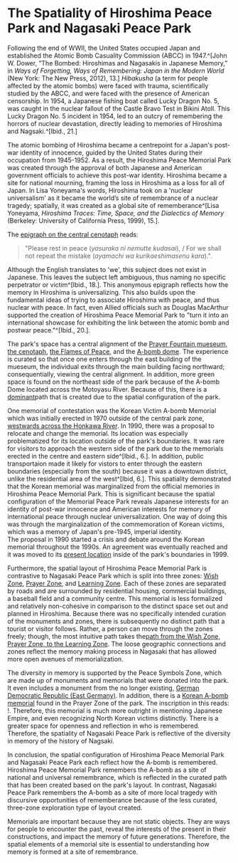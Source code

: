 #  The Spatiality of Hiroshima Peace Park and Nagasaki Peace Park

Following the end of WWII, the United States occupied Japan and established the Atomic Bomb Casuality Commission (ABCC) in 1947.^[John W. Dower, “The Bombed: Hiroshimas and Nagasakis in Japanese Memory,” in *Ways of Forgetting, Ways of Remembering: Japan in the Modern World* (New York: The New Press, 2012), 13.] *Hibakusha* (a term for people affected by the atomic bombs) were faced with trauma, scientifically studied by the ABCC, and were faced with the presence of American censorship. In 1954, a Japanese fishing boat called Lucky Dragon No. 5, was caught in the nuclear fallout of the Castle Bravo Test in Bikini Atoll. This Lucky Dragon No. 5 incident in 1954, led to an outcry of remembering the horrors of nuclear devastation, directly leading to memories of Hiroshima and Nagsaki.^[Ibid., 21.] 

The atomic bombing of Hiroshima became a centrepoint for a Japan's post-war identity of innocence, guided by the United States during their occupation from 1945-1952. As a result, the Hiroshima Peace Memorial Park was created through the approval of both Japanese and American government officials to achieve this post-war identity. Hiroshima became a site for national mourning, framing the loss in Hiroshima as a loss for all of Japan. In Lisa Yoneyama's words, Hiroshima took on a 'nuclear universalism' as it became the world’s site of remembrance of a nuclear tragedy; spatially, it was created as a global site of rememberance^[Lisa Yoneyama, *Hiroshima Traces: Time, Space, and the Dialectics of Memory* (Berkeley: University of California Press, 1999), 15.]. 

The <a href="javascript:locateMapFeature(projectMap._layers[67]._layers[7])">epigraph on the central cenotaph</a> reads: 
>"Please rest in peace (*yasuraka ni nemutte kudasai*), / For we shall not repeat the mistake (*ayamachi wa kurikaeshimasenu kara*).". 

Although the English translates to 'we', this subject does not exist in Japanese. This leaves the subject left ambiguous, thus naming no specific perpetrator or victim^[Ibid., 18.]. This anonymous epigraph reflects how the memory in Hiroshima is universalizing. This also builds upon the fundamental ideas of trying to associate Hiroshima with peace, and thus nuclear with peace. In fact, even Allied officials such as Douglas MacArthur supported the creation of Hiroshima Peace Memorial Park to "turn it into an international showcase for exhibiting the link between the atomic bomb and postwar peace."^[Ibid., 20.]. 

The park's space has a central alignment of the <a href="javascript:locateMapFeature(projectMap._layers[67]._layers[14])">Prayer Fountain</a>,<a href="javascript:locateMapFeature(projectMap._layers[67]._layers[8])">mueseum</a>, <a href="javascript:locateMapFeature(projectMap._layers[67]._layers[7])">the cenotaph</a>, <a href="javascript:locateMapFeature(projectMap._layers[67]._layers[15])">the Flames of Peace</a>, and the <a href="javascript:locateMapFeature(projectMap._layers[67]._layers[13])">A-bomb dome</a>. The experience is curated so that once one enters through the east building of the mueseum, the individual exits through the main building facing northward; consequentially, viewing the central alignment. In addition, more green space is found on the northeast side of the park because of the A-bomb Dome located across the Motoyasu River. Because of this, there is a  <a href="javascript:locateMapFeature(projectMap._layers[81]._layers[23])">dominant</a>path that is created due to the spatial configuration of the park.

One memorial of contestation was the Korean Victim A-bomb Memorial which was initially erected in 1970 outside of the central park zone, <a href="javascript:locateMapFeature(projectMap._layers[67]._layers[12])">westwards across the Honkawa River</a>. In 1990, there was a proposal to relocate and change the memorial. Its location was especially problematized for its location outside of the park's boundaries. It was rare for visitors to approach the western side of the park due to the memorials erected in the centre and eastern side^[Ibid., 6.]. In addition, public transportaion made it likely for vistors to enter through the eastern boundaries (especially from the south) because it was a downtown district, unlike the residential area of the west^[Ibid, 6.]. This spatiality demonstrated that the Korean memorial was marginalized from the official memories in Hiroshima Peace Memorial Park. This is significant because the spatial configuration of the Memorial Peace Park reveals Japanese interests for an identity of post-war innocence and American interests for memory of international peace through nuclear universalization. One way of doing this was through the marginalization of the commemoration of Korean victims, which was a memory of Japan's pre-1945, imperial identity.  
The proposal in 1990 started a crisis and debate around the Korean memorial throughout the 1990s. An agreement was eventually reached and it was moved to its <a href="javascript:locateMapFeature(projectMap._layers[67]._layers[11])">present location</a> inside of the park's boundaries in 1999.

Furthermore, the spatial layout of Hiroshima Peace Memorial Park is contrastive to Nagasaki Peace Park which is split into three zones: <a href="javascript:locateMapFeature(projectMap._layers[17]._layers[18])">Wish Zone</a>, <a href="javascript:locateMapFeature(projectMap._layers[17]._layers[19])">Prayer Zone</a>, and <a href="javascript:locateMapFeature(projectMap._layers[17]._layers[20])">Learning Zone</a>. Each of these zones are separated by roads and are surrounded by residential housing, commercial buildings, a baseball field and a community centre. This memorial is less formalized and relatively non-cohesive in comparison to the distinct space set out and planned in Hiroshima. Because there was no specifically intended curation of the monuments and zones, there is subsequently no distinct path that a tourist or visitor follows. Rather, a person can move through the zones freely; though, the most intuitive path takes the<a href="javascript:locateMapFeature(projectMap._layers[81]._layers[24])">path from the Wish Zone, Prayer Zone, to the Learning Zone</a>. The loose geographic connections and zones reflect the memory making process in Nagasaki that has allowed more open avenues of memorialization. 

The diversity in memory is supported by the Peace Symbols Zone, which are made up of monuments and memorials that were donated into the park. It even includes a monument from the no longer existing, <a href="javascript:locateMapFeature(projectMap._layers[60]._layers[6])">German Democratic Republic (East Germany)</a>. 
In addition, there is a <a href="javascript:locateMapFeature(projectMap._layers[60]._layers[5])">Korean A-bomb memorial</a> found in the Prayer Zone of the park. The inscription in this reads: !. Therefore, this memorial is much more outright in mentioning Japanese Empire, and even recognizing North Korean victims distinctly. There is a greater space for openness and reflection in who is remembered. Therefore, the spatiality of Nagasaki Peace Park is reflective of the diversity in memory of the history of Nagsaki.

In conclusion, the spatial configuration of Hiroshima Peace Memorial Park and Nagasaki Peace Park each reflect how the A-bomb is remembered. Hiroshima Peace Memorial Park remembers the A-bomb as a site of national and universal remembrance, which is reflected in the curated path that has been created based on the park's layout. In contrast, Nagasaki Peace Park remembers the A-bomb as a site of more local tragedy with discursive opportunities of rememberance because of the less curated, three-zone exploration type of layout created.

Memorials are important because they are not static objects. They are ways for people to encounter the past, reveal the interests of the present in their constructions, and impact the memory of future generations. Therefore, the spatial elements of a memorial site is essential to understanding how memory is formed at a site of remembrance. 



